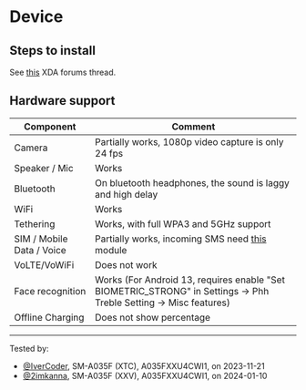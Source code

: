 # Device

## Steps to install

See [this](https://xdaforums.com/t/samsung-galaxy-a03-rooting-and-gsi-installation-guide.4642322/) XDA forums thread.

## Hardware support

| Component                 |      Comment                                              |
|---------------------------|-----------------------------------------------------------|
| Camera                    | Partially works, 1080p video capture is only 24 fps       |
| Speaker / Mic             | Works                                                     |
| Bluetooth                 | On bluetooth headphones, the sound is laggy and high delay|
| WiFi                      | Works                                                     |
| Tethering                 | Works, with full WPA3 and 5GHz support                    |
| SIM / Mobile Data / Voice | Partially works, incoming SMS need [this][1] module       |
| VoLTE/VoWiFi              | Does not work                                             |
| Face recognition          | Works (For Android 13, requires enable "Set BIOMETRIC_STRONG" in Settings -> Phh Treble Setting -> Misc features)            |
| Offline Charging          | Does not show percentage                                  |
---

Tested by:
- [@IverCoder](https://github.com/IverCoder), SM-A035F (XTC), A035FXXU4CWI1, on 2023-11-21
- [@2imkanna](https://github.com/2imkanna), SM-A035F (XXV), A035FXXU4CWI1, on 2024-01-10

[1]: https://github.com/IverCoder/a03nnxx-ril-rollback/releases/latest